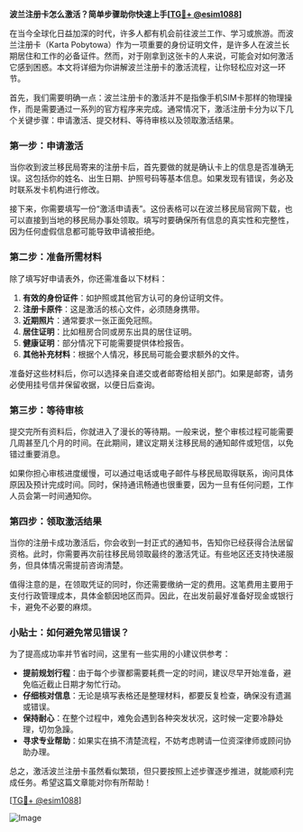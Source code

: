**波兰注册卡怎么激活？简单步骤助你快速上手[[TG💪+ @esim1088](https://t.me/s/esim1088)]**

在当今全球化日益加深的时代，许多人都有机会前往波兰工作、学习或旅游。而波兰注册卡（Karta Pobytowa）作为一项重要的身份证明文件，是许多人在波兰长期居住和工作的必备证件。然而，对于刚拿到这张卡的人来说，可能会对如何激活它感到困惑。本文将详细为你讲解波兰注册卡的激活流程，让你轻松应对这一环节。

首先，我们需要明确一点：波兰注册卡的激活并不是指像手机SIM卡那样的物理操作，而是需要通过一系列的官方程序来完成。通常情况下，激活注册卡分为以下几个关键步骤：申请激活、提交材料、等待审核以及领取激活结果。

### 第一步：申请激活

当你收到波兰移民局寄来的注册卡后，首先要做的就是确认卡上的信息是否准确无误。这包括你的姓名、出生日期、护照号码等基本信息。如果发现有错误，务必及时联系发卡机构进行修改。

接下来，你需要填写一份“激活申请表”。这份表格可以在波兰移民局官网下载，也可以直接到当地的移民局办事处领取。填写时要确保所有信息的真实性和完整性，因为任何虚假信息都可能导致申请被拒绝。

### 第二步：准备所需材料

除了填写好申请表外，你还需准备以下材料：

1. **有效的身份证件**：如护照或其他官方认可的身份证明文件。
2. **注册卡原件**：这是激活的核心文件，必须随身携带。
3. **近期照片**：通常要求一张正面免冠照。
4. **居住证明**：比如租房合同或房东出具的居住证明。
5. **健康证明**：部分情况下可能需要提供体检报告。
6. **其他补充材料**：根据个人情况，移民局可能会要求额外的文件。

准备好这些材料后，你可以选择亲自递交或者邮寄给相关部门。如果是邮寄，请务必使用挂号信并保留收据，以便日后查询。

### 第三步：等待审核

提交完所有资料后，你就进入了漫长的等待期。一般来说，整个审核过程可能需要几周甚至几个月的时间。在此期间，建议定期关注移民局的通知邮件或短信，以免错过重要消息。

如果你担心审核进度缓慢，可以通过电话或电子邮件与移民局取得联系，询问具体原因及预计完成时间。同时，保持通讯畅通也很重要，因为一旦有任何问题，工作人员会第一时间通知你。

### 第四步：领取激活结果

当你的注册卡成功激活后，你会收到一封正式的通知书，告知你已经获得合法居留资格。此时，你需要再次前往移民局领取最终的激活凭证。有些地区还支持快递服务，但具体情况需提前咨询清楚。

值得注意的是，在领取凭证的同时，你还需要缴纳一定的费用。这笔费用主要用于支付行政管理成本，具体金额因地区而异。因此，在出发前最好准备好现金或银行卡，避免不必要的麻烦。

### 小贴士：如何避免常见错误？

为了提高成功率并节省时间，这里有一些实用的小建议供参考：

- **提前规划行程**：由于每个步骤都需要耗费一定的时间，建议尽早开始准备，避免临近截止日期才匆忙行动。
- **仔细核对信息**：无论是填写表格还是整理材料，都要反复检查，确保没有遗漏或错误。
- **保持耐心**：在整个过程中，难免会遇到各种突发状况，这时候一定要冷静处理，切勿急躁。
- **寻求专业帮助**：如果实在搞不清楚流程，不妨考虑聘请一位资深律师或顾问协助办理。

总之，激活波兰注册卡虽然看似繁琐，但只要按照上述步骤逐步推进，就能顺利完成任务。希望这篇文章能对你有所帮助！

[[TG💪+ @esim1088](https://t.me/s/esim1088)]  

![Image](https://i.postimg.cc/4NQfJmqS/Snipaste-2025-05-13-00-14-12.png)